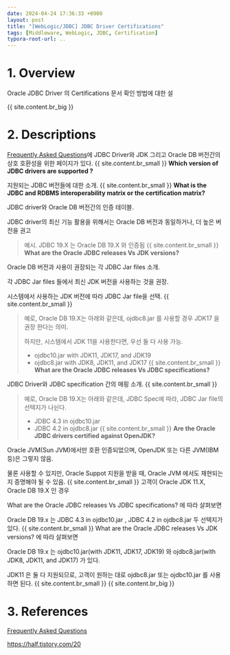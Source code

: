 ```yaml
---
date: 2024-04-24 17:36:33 +0900
layout: post
title: "[WebLogic/JDBC] JDBC Driver Certifications"
tags: [Middleware, WebLogic, JDBC, Certification]
typora-root-url: ..
---
```


# 1. Overview
Oracle JDBC Driver 의 Certifications 문서 확인 방법에 대한 설

{{ site.content.br_big }}

# 2. Descriptions
[Frequently Asked Questions](https://www.oracle.com/database/technologies/faq-jdbc.html)에 JDBC Driver와 JDK 그리고 Oracle DB 버전간의 상호 호환성을 위한 페이지가 있다.
{{ site.content.br_small }}
**Which version of JDBC drivers are supported ?**

지원되는 JDBC 버전들에 대한 소개.
{{ site.content.br_small }}
**What is the JDBC and RDBMS interoperability matrix or the certification matrix?**

JDBC driver와 Oracle DB 버전간의 인증 테이블.

JDBC driver의 최신 기능 활용을 위해서는 Oracle DB 버전과 동일하거나, 더 높은 버전을 권고

> 예시. JDBC 19.X 는 Oracle DB 19.X 와 인증됨
{{ site.content.br_small }}
**What are the Oracle JDBC releases Vs JDK versions?**

Oracle DB 버전과 사용이 권장되는 각 JDBC Jar files 소개.

각 JDBC Jar files 들에서 최신 JDK 버전을 사용하는 것을 권장.

시스템에서 사용하는 JDK 버전에 따라 JDBC Jar file을 선택.
{{ site.content.br_small }}
> 예로, Oracle DB 19.X는 아래와 같은데, ojdbc8.jar 를 사용할 경우 JDK17 을 권장 한다는 의미.
>
> 하지만, 시스템에서 JDK 11을 사용한다면, 우선 둘 다 사용 가능.
>
> * ojdbc10.jar with JDK11, JDK17, and JDK19
> * ojdbc8.jar with JDK8, JDK11, and JDK17
{{ site.content.br_small }}
**What are the Oracle JDBC releases Vs JDBC specifications?**

JDBC Driver와 JDBC specification 간의 매핑 소개.
{{ site.content.br_small }}
> 예로, Oracle DB 19.X는 아래와 같은데, JDBC Spec에 따라, JDBC Jar file의 선택지가 나뉜다.
>
> * JDBC 4.3 in ojdbc10.jar
> * JDBC 4.2 in ojdbc8.jar
{{ site.content.br_small }}
**Are the Oracle JDBC drivers certified against OpenJDK?**

Oracle JVM(Sun JVM)에서만 호환 인증되었으며, OpenJDK 또는 다른 JVM(IBM 등)은 그렇지 않음.

물론 사용할 수 있지만, Oracle Suppot 지원을 받을 때, Oracle JVM 에서도 재현되는지 증명해야 될 수 있음.
{{ site.content.br_small }}
고객이 Oracle JDK 11.X, Oracle DB 19.X 인 경우

What are the Oracle JDBC releases Vs JDBC specifications? 에 따라 살펴보면

Oracle DB 19.x 는 JDBC 4.3 in ojdbc10.jar , JDBC 4.2 in ojdbc8.jar 두 선택지가 있다.
{{ site.content.br_small }}
What are the Oracle JDBC releases Vs JDK versions? 에 따라 살펴보면

Oracle DB 19.x 는 ojdbc10.jar(with JDK11, JDK17, JDK19) 와 ojdbc8.jar(with JDK8, JDK11, and JDK17) 가 있다.

JDK11 은 둘 다 지원되므로, 고객이 원하는 대로 ojdbc8.jar 또는 ojdbc10.jar 를 사용하면 된다.
{{ site.content.br_small }}
{{ site.content.br_big }}

# 3. References

[Frequently Asked Questions](https://www.oracle.com/database/technologies/faq-jdbc.html)

https://half.tistory.com/20
